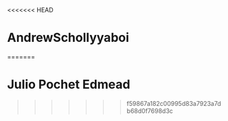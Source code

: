 <<<<<<< HEAD
# AndrewSchollyyaboi
=======
# Julio Pochet Edmead

>>>>>>> f59867a182c00995d83a7923a7db68d0f7698d3c
